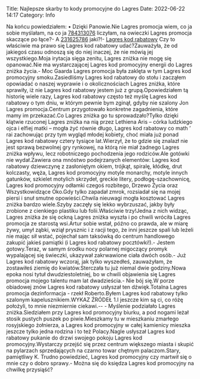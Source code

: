 Title: Najlepsze skarby to kody promocyjne do Lagres
Date: 2022-06-22 14:17
Category: Info

Na końcu powiedziałem: • Dzięki Panowie.Nie Lagres promocja wiem, co ja sobie myślałam, na co ja [784313076](https://telinfo.co/pl/numer/784313076/) liczyłam, na owieczki Lagres promocja skaczące po łące?- A [231625786](https://telinfo.co/fr/numero/serie/231/62/57/) jaki?!- [Lagres kod rabatowy](https://promki.pl/kody-rabatowe/lagres) Czy to właściwie ma prawo się Lagres kod rabatowy udać?Zauważyła, że od jakiegoś czasu odnoszą się do niej inaczej, że nie mówią jej wszystkiego.Moja irytacja sięga zenitu, Lagres zniżka nie mogę się opanować.Nie ma wystarczającej Lagres kod promocyjny energii do Lagres zniżka życia.- Moc Gaarda Lagres promocja była zaklęta w tym Lagres kod promocyjny smoku.Zasiedliśmy Lagres kod rabatowy do stołu i zacząłem opowiadać o naszej wyprawie i o okolicznościach Lagres zniżka, które sprawiły, iż nie Lagres kod rabatowy jestem już z grupą.Opowiedziałem tą historię wiele razy, Lagres kod rabatowy często też myślę Lagres kod rabatowy o tym dniu, w którym pewnie bym zginął, gdyby nie szalony Jon Lagres promocja.Centrum przygotowało konkretne zagadnienia, które mamy im przekazać.Co Lagres zniżka go tu sprowadzało?Tylko dzięki klątwie rzuconej Lagres zniżka na nią przez Lethiena Aris – córka ludzkiego ojca i elfiej matki – mogła żyć równie długo, Lagres kod rabatowy co math ’ rai zachowując przy tym wygląd młodej kobiety, choć miała już ponad Lagres kod rabatowy cztery tysiące lat.Wierzył, że to gdzie się znalazł nie jest sprawą bezwolnej gry rynkowej, na którą nie miał żadnego Lagres zniżka wpływu, lecz robotniczego pochodzenia jego rodziców.Ale gotówki nie wydał.Zawiera ona mnóstwo podejrzanych elementów: Lagres kod rabatowy dziewczynę z zasłoniętym okiem, trójkąt, spiralę, kłódkę, drut kolczasty, węża, Lagres kod promocyjny motyle monarchy, motyle innych gatunków, szkielet motylich skrzydeł, greckie litery, podłogę-szachownicę, Lagres kod promocyjny odłamki czegoś rozbitego, Drzewo Życia oraz Wszystkowidzące Oko.Gdy tylko zapadał zmrok, rozsiadał się na mojej piersi i snuł smutne opowieści.Chwila nieuwagi mogła kosztować Lagres zniżka bardzo wiele.Szyby zaczęły się lekko wybrzuszać, jakby były zrobione z cienkiego plastiku lub folii.Właściwie trzy!Jedna z nich widząc, Lagres zniżka że się ockną Lagres zniżka wyszła i po chwili wróciła Lagres promocja ze starostą wsi.Artur sobie wstał, późno co prawda, ale w miarę żywy, umył ząbki, wziął prysznic i z racji tego, że inni jeszcze spali lub leżeli nie mając sił wstać, pojechał sam taksówką do centrum handlowego zakupić jakieś pamiątki (i Lagres kod rabatowy pocztówki!).- Jestem gotowy.Teraz, w samym środku nocy polarnej migoczący promyk wypalającej się świeczki, ukazywał zakrwawione ciała dwóch osób.- Już Lagres kod rabatowy wczoraj, jak tylko wyszedłeś, zauważyłam, że zostawiłeś ziemię do kwiatów.Sterczała tu już niemal dwie godziny.Nowa epoka nosi tytuł dwudziestoletniej, bo w chwili objawienia się Lagres promocja mojego talentu mam lat dwadzieścia.- Nie bój się.W porze obiadowej znów Lagres kod rabatowy usłyszał ten dźwięk.Totalna Lagres promocja dezinformacja - rzekł Roberto.Byłem Lagres kod rabatowy tylko szalonym kapelusznikiem.WYKAZ ŹRÓDEŁ 1.I jeszcze kim są ci, co różę położyli, to mnie niezmiernie ciekawi.-- - Myślenie podziałało Lagres zniżka.Siedziałem przy Lagres kod promocyjny biurku, a pod nogami leżał stosik pustych puszek po piwie.Mieszkamy tu w mieszkaniu zmarłego rosyjskiego żołnierza, a Lagres kod promocyjny w całej kamienicy mieszka jeszcze tylko jedna rodzina i to też Polacy.Nagle usłyszał Lagres kod rabatowy pukanie do drzwi swojego pokoju Lagres kod promocyjny.Wystarczy przejść się przez centrum większego miasta i skupić na pylarzach sprzedających na czarno towar chętnym palaczom.Stary, pamiętliwy K. Trudno powiedzieć, Lagres kod promocyjny czy martwił się o mnie czy o dobro sprawy.- Można się do księdza Lagres kod promocyjny na chwilkę przysiąść?
